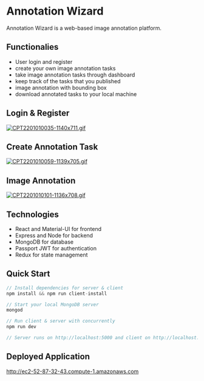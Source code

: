 # Annotation Wizard
Annotation Wizard is a web-based image annotation platform. 
## Functionalies
- User login and register
- create your own image annotation tasks
- take image annotation tasks through dashboard
- keep track of the tasks that you published
- image annotation with bounding box
- download annotated tasks to your local machine
## Login & Register
[![CPT2201010035-1140x711.gif](https://i.postimg.cc/d1KnhTmM/CPT2201010035-1140x711.gif)](https://postimg.cc/p9qK7r6k)
## Create Annotation Task
[![CPT2201010059-1139x705.gif](https://i.postimg.cc/632kVZFM/CPT2201010059-1139x705.gif)](https://postimg.cc/WFVYTdNZ)
## Image Annotation
[![CPT2201010101-1136x708.gif](https://i.postimg.cc/ZKCd85qC/CPT2201010101-1136x708.gif)](https://postimg.cc/HV1nHHXg)
## Technologies
- React and Material-UI for frontend
- Express and Node for backend
- MongoDB for database
- Passport JWT for authentication
- Redux for state management
## Quick Start
```javascript
// Install dependencies for server & client
npm install && npm run client-install

// Start your local MongoDB server
mongod

// Run client & server with concurrently
npm run dev

// Server runs on http://localhost:5000 and client on http://localhost:3000
```
## Deployed Application 
http://ec2-52-87-32-43.compute-1.amazonaws.com